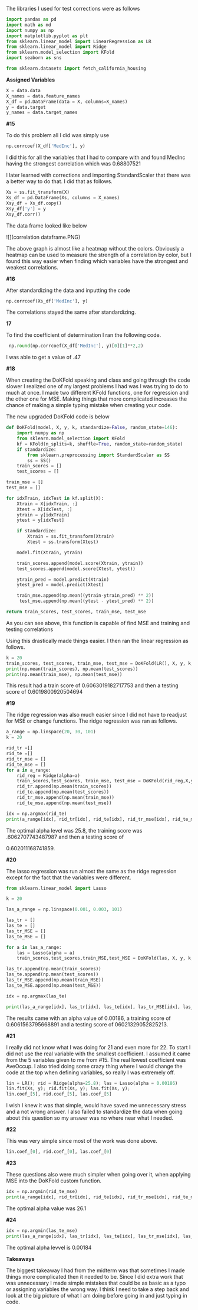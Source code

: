 The libraries I used for test corrections were as follows 

```python
import pandas as pd 
import math as md
import numpy as np
import matplotlib.pyplot as plt
from sklearn.linear_model import LinearRegression as LR
from sklearn.linear_model import Ridge
from sklearn.model_selection import KFold
import seaborn as sns

from sklearn.datasets import fetch_california_housing
```

**Assigned Variables** 

```python
X = data.data
X_names = data.feature_names
X_df = pd.DataFrame(data = X, columns=X_names)
y = data.target
y_names = data.target_names
```

**#15** 

To do this problem all I did was simply use 

```python
np.corrcoef(X_df['MedInc'], y)
```

I did this for all the variables that I had to compare with and found MedInc having the strongest correlation which was 0.68807521

I later learned with corrections and importing StandardScaler that there was a better way to do that. I did that as follows. 

```python
Xs = ss.fit_transform(X)
Xs_df = pd.DataFrame(Xs, columns = X_names)
Xsy_df = Xs_df.copy()
Xsy_df['y'] = y
Xsy_df.corr()
```

The data frame looked like below 

![](correlation dataframe.PNG)

The above graph is almost like a heatmap without the colors. Obviously a heatmap can be used to measure the strength of a correlation by color, but I found this way easier when finding which variables have the strongest and weakest correlations. 

**#16** 

After standardizing the data and inputting the code 

```python
np.corrcoef(Xs_df['MedInc'], y)
```

The correlations stayed the same after standardizing. 

**17** 

To find the coefficient of determination I ran the following code. 

```python
 np.round(np.corrcoef(X_df['MedInc'], y)[0][1]**2,2)
```

I was able to get a value of .47 

**#18**

When creating the DoKFold speaking and class and going through the code slower I realized one of my largest problems I had was I was trying to do to much at once. I made two different KFold functions, one for regression and the other one for MSE. Making things that more complicated increases the chance of making a simple typing mistake when creating your code. 

The new upgraded DoKFold code is below 

```python
def DoKFold(model, X, y, k, standardize=False, random_state=146):
    import numpy as np
    from sklearn.model_selection import KFold
    kf = KFold(n_splits=k, shuffle=True, random_state=random_state)
    if standardize:
        from sklearn.preprocessing import StandardScaler as SS
        ss = SS()
    train_scores = []
    test_scores = []

train_mse = []
test_mse = []

for idxTrain, idxTest in kf.split(X):
    Xtrain = X[idxTrain, :]
    Xtest = X[idxTest, :]
    ytrain = y[idxTrain]
    ytest = y[idxTest]

​    if standardize:
​        Xtrain = ss.fit_transform(Xtrain)
​        Xtest = ss.transform(Xtest)

​    model.fit(Xtrain, ytrain)

​    train_scores.append(model.score(Xtrain, ytrain))
​    test_scores.append(model.score(Xtest, ytest))

​    ytrain_pred = model.predict(Xtrain)
​    ytest_pred = model.predict(Xtest)

​    train_mse.append(np.mean((ytrain-ytrain_pred) ** 2))
     test_mse.append(np.mean((ytest - ytest_pred) ** 2))

return train_scores, test_scores, train_mse, test_mse
```

As you can see above, this function is capable of find MSE and training and testing correlations 

Using this drastically made things easier. I then ran the linear regression as follows. 

```python
k = 20
train_scores, test_scores, train_mse, test_mse = DoKFold(LR(), X, y, k, True)
print(np.mean(train_scores), np.mean(test_scores))
print(np.mean(train_mse), np.mean(test_mse))
```

This result had a train score of 0.6063019182717753 and then a testing score of 0.6019800920504694

**#19** 

The ridge regression was also much easier since I did not have to readjust for MSE or change functions. The ridge regression was ran as follows. 

```python
a_range = np.linspace(20, 30, 101)
k = 20

rid_tr =[]
rid_te =[]
rid_tr_mse = []
rid_te_mse = []
for a in a_range:
    rid_reg = Ridge(alpha=a)
    train_scores,test_scores, train_mse, test_mse = DoKFold(rid_reg,X,y,k,standardize=True)
    rid_tr.append(np.mean(train_scores))
    rid_te.append(np.mean(test_scores))
    rid_tr_mse.append(np.mean(train_mse))
    rid_te_mse.append(np.mean(test_mse))

idx = np.argmax(rid_te)
print(a_range[idx], rid_tr[idx], rid_te[idx], rid_tr_mse[idx], rid_te_mse[idx])
```

The optimal alpha level was 25.8, the training score was .6062707743487987 and then a testing score of 

0.602011168741859. 

**#20** 

The lasso regression was run almost the same as the ridge regression except for the fact that the variables were different. 

```python
from sklearn.linear_model import Lasso

k = 20

las_a_range = np.linspace(0.001, 0.003, 101)

las_tr = []
las_te = []
las_tr_MSE = []
las_te_MSE = []

for a in las_a_range:
    las = Lasso(alpha = a)
    train_scores,test_scores,train_MSE,test_MSE = DoKFold(las, X, y, k, True)

las_tr.append(np.mean(train_scores))
las_te.append(np.mean(test_scores))
las_tr_MSE.append(np.mean(train_MSE))
las_te_MSE.append(np.mean(test_MSE))

idx = np.argmax(las_te)

print(las_a_range[idx], las_tr[idx], las_te[idx], las_tr_MSE[idx], las_te_MSE[idx])
```

The results came with an alpha value of 0.00186, a training score of 0.6061563795668891 and a testing score of 06021329052825213.

**#21** 

I really did not know what I was doing for 21 and even more for 22.  To start I did not use the real variable with the smallest coefficient. I assumed it came from the 5 variables given to me from #15. The real lowest coefficient was AveOccup. I also tried doing some crazy thing where I would change the code at the top when defining variables, so really I was extremely off. 

```python
lin = LR(); rid = Ridge(alpha=25.8); las = Lasso(alpha = 0.00186)
lin.fit(Xs, y); rid.fit(Xs, y); las.fit(Xs, y);
lin.coef_[5], rid.coef_[5], las.coef_[5]
```

I wish I knew it was that simple, would have saved me unnecessary stress and a not wrong answer. I also failed to standardize the data when going about this question so my answer was no where near what I needed. 

**#22** 

This was very simple since most of the work was done above. 

```python
lin.coef_[0], rid.coef_[0], las.coef_[0]
```

**#23** 

These questions also were much simpler when going over it, when applying MSE into the DoKFold custom function.

```python
idx = np.argmin(rid_te_mse)
print(a_range[idx], rid_tr[idx], rid_te[idx], rid_tr_mse[idx], rid_te_mse[idx])
```

The optimal alpha value was 26.1 

**#24** 

```python
idx = np.argmin(las_te_mse)
print(las_a_range[idx], las_tr[idx], las_te[idx], las_tr_mse[idx], las_te_mse[idx])
```

The optimal alpha levvel is 0.00184

**Takeaways**

The biggest takeaway I had from the midterm was that sometimes I made things more complicated then it needed to be. Since I did extra work that was unnecessary I made simple mistakes that could be as basic as  a typo or assigning variables the wrong way. I think I need to take a step back and look at the big picture of what I am doing before going in and just typing in code. 
